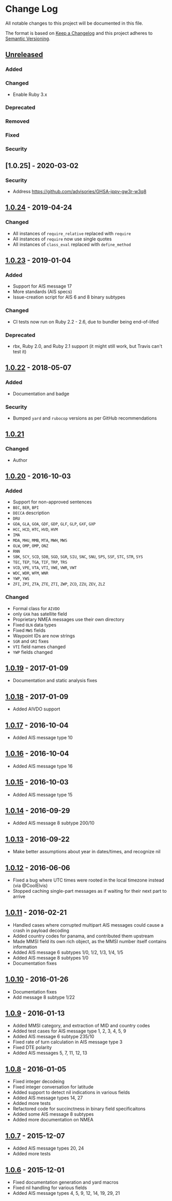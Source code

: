# Change Log
All notable changes to this project will be documented in this file.

The format is based on [Keep a Changelog](http://keepachangelog.com/)
and this project adheres to [Semantic Versioning](http://semver.org/).

## [Unreleased]
### Added

### Changed
* Enable Ruby 3.x

### Deprecated

### Removed

### Fixed

### Security


## [1.0.25] - 2020-03-02
### Security
* Address https://github.com/advisories/GHSA-jppv-gw3r-w3q8


## [1.0.24] - 2019-04-24
### Changed
* All instances of `require_relative` replaced with `require`
* All instances of `require` now use single quotes
* All instances of `class_eval` replaced with `define_method`


## [1.0.23] - 2019-01-04
### Added
* Support for AIS message 17
* More standards (AIS specs)
* Issue-creation script for AIS 6 and 8 binary subtypes

### Changed
* CI tests now run on Ruby 2.2 - 2.6, due to bundler being end-of-lifed

### Deprecated
* rbx, Ruby 2.0, and Ruby 2.1 support (it might still work, but Travis can't test it)


## [1.0.22] - 2018-05-07
### Added
* Documentation and badge

### Security
* Bumped `yard` and `rubocop` versions as per GitHub recommendations


## [1.0.21]
### Changed
* Author


## [1.0.20] - 2016-10-03

### Added
* Support for non-approved sentences
* `BEC`, `BER`, `BPI`
* `DECCA` description
* `DRU`
* `GDA`, `GLA`, `GOA`, `GDF`, `GDP`, `GLF`, `GLP`, `GXF`, `GXP`
* `HCC`, `HCD`, `HTC`, `HVD`, `HVM`
* `IMA`
* `MDA`, `MHU`, `MMB`, `MTA`, `MWH`, `MWS`
* `OLW`, `OMP`, `OMP`, `ONZ`
* `RNN`
* `SBK`, `SCY`, `SCD`, `SDB`, `SGD`, `SGR`, `SIU`, `SNC`, `SNU`, `SPS`, `SSF`, `STC`, `STR`, `SYS`
* `TEC`, `TEP`, `TGA`, `TIF`, `TRP`, `TRS`
* `VCD`, `VPE`, `VTA`, `VTI`, `VWE`, `VWR`, `VWT`
* `WDC`, `WDR`, `WFM`, `WNR`
* `YWP`, `YWS`
* `ZFI`, `ZPI`, `ZTA`, `ZTE`, `ZTI`, `ZWP`, `ZCD`, `ZZU`, `ZEV`, `ZLZ`

### Changed
* Formal class for `AIVDO`
* only `GXA` has satellite field
* Proprietary NMEA messages use their own directory
* Fixed `OLN` data types
* Fixed `MWS` fields
* Waypoint IDs are now strings
* `SGR` and `GRI` fixes
* `VTI` field names changed
* `YWP` fields changed


## [1.0.19] - 2017-01-09
* Documentation and static analysis fixes


## [1.0.18] - 2017-01-09
* Added AIVDO support


## [1.0.17] - 2016-10-04
* Added AIS message type 10


## [1.0.16] - 2016-10-04
* Added AIS message type 16


## [1.0.15] - 2016-10-03
* Added AIS message type 15


## [1.0.14] - 2016-09-29
* Added AIS message 8 subtype 200/10


## [1.0.13] - 2016-09-22
* Make better assumptions about year in dates/times, and recognize nil


## [1.0.12] - 2016-06-06
* Fixed a bug where UTC times were rooted in the local timezone instead (via @CoolElvis)
* Stopped caching single-part messages as if waiting for their next part to arrive


## [1.0.11] - 2016-02-21
* Handled cases where corrupted multipart AIS messages could cause a crash in payload decoding
* Added country codes for panama, and contributed them upstream
* Made MMSI field its own rich object, as the MMSI number itself contains information
* Added AIS message 6 subtypes 1/0, 1/2, 1/3, 1/4, 1/5
* Added AIS message 8 subtypes 1/0
* Documentation fixes


## [1.0.10] - 2016-01-26
* Documentation fixes
* Add message 8 subtype 1/22


## [1.0.9] - 2016-01-13
* Added MMSI category, and extraction of MID and country codes
* Added test cases for AIS message type 1, 2, 3, 4, 5, 9
* Added AIS message 6 subtype 235/10
* Fixed rate of turn calculation in AIS message type 3
* Fixed DTE polarity
* Added AIS messages 5, 7, 11, 12, 13


## [1.0.8] - 2016-01-05
* Fixed integer decodeing
* Fixed integer conversation for latitude
* Added support to detect nil indications in various fields
* Added AIS message types 14, 27
* Added more tests
* Refactored code for succinctness in binary field specificaitons
* Added some AIS message 8 subtypes
* Added more documentation on NMEA


## [1.0.7] - 2015-12-07
* Added AIS message types 20, 24
* Added more tests


## [1.0.6] - 2015-12-01
* Fixed documentation generation and yard macros
* Fixed nil handling for various fields
* Added AIS message types 4, 5, 9, 12, 14, 19, 29, 21

[Unreleased]: https://github.com/ianfixes/nmea_plus/compare/v1.0.25...HEAD
[1.0.24]: https://github.com/ianfixes/nmea_plus/compare/v1.0.24...v1.0.25
[1.0.24]: https://github.com/ianfixes/nmea_plus/compare/v1.0.23...v1.0.24
[1.0.23]: https://github.com/ianfixes/nmea_plus/compare/v1.0.22...v1.0.23
[1.0.22]: https://github.com/ianfixes/nmea_plus/compare/v1.0.21...v1.0.22
[1.0.21]: https://github.com/ianfixes/nmea_plus/compare/v1.0.20...v1.0.21
[1.0.20]: https://github.com/ianfixes/nmea_plus/compare/v1.0.19...v1.0.20
[1.0.19]: https://github.com/ianfixes/nmea_plus/compare/v1.0.18...v1.0.19
[1.0.18]: https://github.com/ianfixes/nmea_plus/compare/v1.0.17...v1.0.18
[1.0.17]: https://github.com/ianfixes/nmea_plus/compare/v1.0.16...v1.0.17
[1.0.16]: https://github.com/ianfixes/nmea_plus/compare/v1.0.15...v1.0.16
[1.0.15]: https://github.com/ianfixes/nmea_plus/compare/v1.0.14...v1.0.15
[1.0.14]: https://github.com/ianfixes/nmea_plus/compare/v1.0.13...v1.0.14
[1.0.13]: https://github.com/ianfixes/nmea_plus/compare/v1.0.12...v1.0.13
[1.0.12]: https://github.com/ianfixes/nmea_plus/compare/v1.0.11...v1.0.12
[1.0.11]: https://github.com/ianfixes/nmea_plus/compare/v1.0.10...v1.0.11
[1.0.10]: https://github.com/ianfixes/nmea_plus/compare/v1.0.9...v1.0.10
[1.0.9]: https://github.com/ianfixes/nmea_plus/compare/v1.0.8...v1.0.9
[1.0.8]: https://github.com/ianfixes/nmea_plus/compare/v1.0.7...v1.0.8
[1.0.7]: https://github.com/ianfixes/nmea_plus/compare/v1.0.6...v1.0.7
[1.0.6]: https://github.com/ianfixes/nmea_plus/compare/v1.0.5...v1.0.6
[1.0.5]: https://github.com/ianfixes/nmea_plus/compare/v1.0.4...v1.0.5
[1.0.4]: https://github.com/ianfixes/nmea_plus/compare/v1.0.3...v1.0.4
[1.0.3]: https://github.com/ianfixes/nmea_plus/compare/v1.0.2...v1.0.3
[1.0.2]: https://github.com/ianfixes/nmea_plus/compare/v1.0.1...v1.0.2
[1.0.1]: https://github.com/ianfixes/nmea_plus/compare/v1.0.0...v1.0.1
